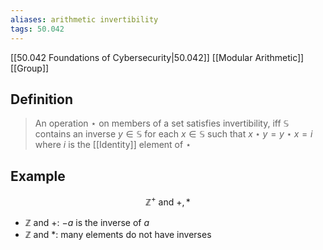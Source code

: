 ```yaml
---
aliases: arithmetic invertibility
tags: 50.042
---
```

[[50.042 Foundations of Cybersecurity|50.042]]
[[Modular Arithmetic]]
[[Group]]

## Definition
> An operation $\star$ on members of a set satisfies invertibility, iff $\mathbb{S}$ contains an inverse $y\in \mathbb{S}$ for each $x\in\mathbb{S}$ such that $x \star y = y \star x = i$ where $i$ is the [[Identity]] element of $\star$

## Example
$$\mathbb{Z}^+ \text{ and } +, *$$
- $\mathbb{Z}$ and $+$: $-a$ is the inverse of $a$
- $\mathbb{Z}$ and $*$: many elements do not have inverses